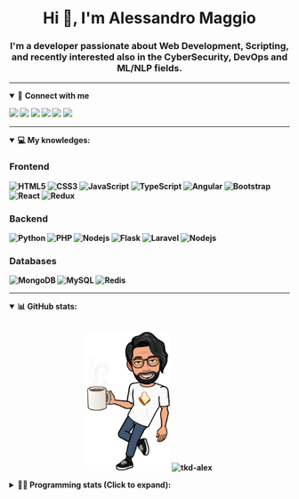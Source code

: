 <h1 align="center">Hi 👋, I'm Alessandro Maggio</h1>
<h3 align="center">I'm a developer passionate about Web Development, Scripting, and recently interested also in the CyberSecurity, DevOps and ML/NLP fields.</h3>

____

<details open>
<summary>🤝 <b>Connect with me<b></summary>

<p align = "center">

[<img src="https://img.shields.io/badge/twitter-1DA1F2.svg?&style=for-the-badge&logo=twitter&logoColor=white" />](https://twitter.com/TkdAxel)
[<img src ="https://img.shields.io/badge/portfolio-web-%23.svg?&style=for-the-badge&logo=&logoColor=white%22">](https://alessandromaggio.it/)
[<img src ="https://img.shields.io/badge/Telegram-1ca0f1.svg?&style=for-the-badge&logo=Telegram&logoColor=white%22&link=https://t.me/TkdAlex">](https://t.me/TkdAlex/)
[<img src="https://img.shields.io/badge/gmail-c14438.svg?&style=for-the-badge&logo=Gmail&logoColor=white&link=mailto:alex.tkd.alex@gmail.com"/>](mailto:alex.tkd.alex@gmail.com)
[<img src="https://img.shields.io/badge/linkedin-0077B5.svg?&style=for-the-badge&logo=linkedin&logoColor=white" />](https://www.linkedin.com/in/aalessandromaggio/)
[<img src = "https://img.shields.io/badge/instagram-E4405F.svg?&style=for-the-badge&logo=instagram&logoColor=white">](https://www.instagram.com/tkd_alex/)
<!--- [![Visits Badge](https://badges.pufler.dev/visits/tkd-alex/tkd-alex?style=for-the-badge&color=blue)](https://github.com/tkd-alex/tkd-alex) -->

</p>

</details>

---

<details open>
<summary>💻 <b>My knowledges</b>: </summary>

### Frontend
![HTML5](https://img.shields.io/badge/-HTML5-E34F26.svg?style=for-the-badge&logo=html5&logoColor=ffffff)
![CSS3](https://img.shields.io/badge/-CSS3-1572B6.svg?style=for-the-badge&logo=css3)
![JavaScript](https://img.shields.io/badge/-JavaScript-282C34?style=for-the-badge&logo=javascript)
![TypeScript](https://img.shields.io/badge/-TypeScript-007ACC?style=for-the-badge&logo=typescript)
![Angular](https://img.shields.io/badge/-Angular-DD0031?style=for-the-badge&logo=angular)
![Bootstrap](https://img.shields.io/badge/-Bootstrap-563D7C.svg?style=for-the-badge&logo=bootstrap)
![React](https://img.shields.io/badge/-React-282C34.svg?style=for-the-badge&logo=react&logoColor=ffffff)
![Redux](https://img.shields.io/badge/-Redux-764ABC.svg?style=for-the-badge&logo=redux)

### Backend
![Python](https://img.shields.io/badge/-Python-3776AB.svg?style=for-the-badge&logo=Python&logoColor=ffffff)
![PHP](https://img.shields.io/badge/-PHP-777BB4.svg?style=for-the-badge&logo=PHP&logoColor=ffffff)
![Nodejs](https://img.shields.io/badge/-Bash-4EAA25.svg?style=for-the-badge&logo=gnu-bash&logoColor=ffffff)
![Flask](https://img.shields.io/badge/-Flask-282C34.svg?style=for-the-badge&logo=flask)
![Laravel](https://img.shields.io/badge/-Laravel-FF2D20.svg?style=for-the-badge&logo=laravel&logoColor=ffffff)
![Nodejs](https://img.shields.io/badge/-Nodejs-339933.svg?style=for-the-badge&logo=Node.js&logoColor=ffffff)

### Databases
![MongoDB](https://img.shields.io/badge/-MongoDB-47A248?style=for-the-badge&logo=mongodb&logoColor=ffffff)
![MySQL](https://img.shields.io/badge/-MySQL-4479A1?style=for-the-badge&logo=mysql&logoColor=ffffff)
![Redis](https://img.shields.io/badge/-Redis-DC382D?style=for-the-badge&logo=Redis&logoColor=ffffff)

</details>

---

<details open>
 <summary>📊 <b>GitHub stats</b>: </summary>

<br>

<p align = "center">
    <img src="https://raw.githubusercontent.com/Tkd-Alex/tkd-alex/master/images/321517cd-ff68-41a7-b0d1-e765680568a7-8b6448d9-c944-4146-b633-adbdd25cb471-v1.png" height="250" />
    <img src="https://github-readme-stats.vercel.app/api?username=tkd-alex&show_icons=true&count_private=true&hide_border=true&line_height=25" alt="tkd-alex">
</p>

</design>

<details>
 <summary>👨‍💻 <b>Programming stats (Click to expand)</b>: </summary>
 
<!--START_SECTION:waka-->
![Code Time](http://img.shields.io/badge/Code%20Time-2%2C536%20hrs%2039%20mins-blue)

**I'm an Early 🐤** 

```text
🌞 Morning                18074 commits       ██████░░░░░░░░░░░░░░░░░░░   25.28 % 
🌆 Daytime                28123 commits       ██████████░░░░░░░░░░░░░░░   39.33 % 
🌃 Evening                23200 commits       ████████░░░░░░░░░░░░░░░░░   32.45 % 
🌙 Night                  2108 commits        █░░░░░░░░░░░░░░░░░░░░░░░░   02.95 % 
```
📅 **I'm Most Productive on Wednesday** 

```text
Monday                   13294 commits       █████░░░░░░░░░░░░░░░░░░░░   18.59 % 
Tuesday                  12319 commits       ████░░░░░░░░░░░░░░░░░░░░░   17.23 % 
Wednesday                13814 commits       █████░░░░░░░░░░░░░░░░░░░░   19.32 % 
Thursday                 10887 commits       ████░░░░░░░░░░░░░░░░░░░░░   15.23 % 
Friday                   11077 commits       ████░░░░░░░░░░░░░░░░░░░░░   15.49 % 
Saturday                 4443 commits        ██░░░░░░░░░░░░░░░░░░░░░░░   06.21 % 
Sunday                   5671 commits        ██░░░░░░░░░░░░░░░░░░░░░░░   07.93 % 
```


📊 **This Week I Spent My Time On** 

```text
🕑︎ Time Zone: Europe/Rome

💬 Programming Languages: 
No Activity Tracked This Week

🔥 Editors: 
No Activity Tracked This Week

💻 Operating System: 
No Activity Tracked This Week
```

**I Mostly Code in Python** 

```text
Python                   32 repos            ██████████░░░░░░░░░░░░░░░   40.00 % 
JavaScript               13 repos            ████░░░░░░░░░░░░░░░░░░░░░   16.25 % 
TypeScript               6 repos             ██░░░░░░░░░░░░░░░░░░░░░░░   07.50 % 
CSS                      5 repos             ██░░░░░░░░░░░░░░░░░░░░░░░   06.25 % 
HTML                     5 repos             ██░░░░░░░░░░░░░░░░░░░░░░░   06.25 % 
```




 Last Updated on 12/04/2023 06:17:09 UTC
<!--END_SECTION:waka-->

</details>
